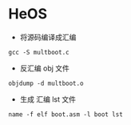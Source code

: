 # HeOS
* 将源码编译成汇编
```
gcc -S multboot.c
```

* 反汇编 obj 文件
```
objdump -d multboot.o
```

* 生成 汇编 lst 文件
```
name -f elf boot.asm -l boot lst
```
